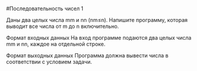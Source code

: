 #Последовательность чисел 1

Даны два целых числа mm и nn (nm≤n). Напишите программу, которая выводит все числа от m до n включительно.

Формат входных данных
На вход программе подаются два целых числа mm и nn, каждое на отдельной строке.

Формат выходных данных
Программа должна вывести числа в соответствии с условием задачи.